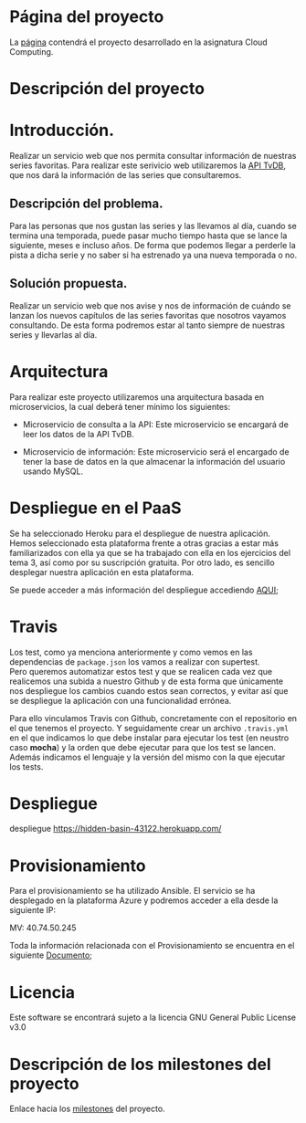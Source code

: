 # Página del proyecto

La [página](https://samahetfield.github.io/PersonalCC-1819/) contendrá el proyecto desarrollado en la asignatura Cloud Computing.

# Descripción del proyecto

# Introducción.

Realizar un servicio web que nos permita consultar información de nuestras series favoritas. Para realizar este serivicio web utilizaremos la [API TvDB](https://www.thetvdb.com/), que nos dará la información de las series que consultaremos.

## Descripción del problema.

Para las personas que nos gustan las series y las llevamos al día, cuando se termina una temporada, puede pasar mucho tiempo hasta que se lance la siguiente, meses e incluso años. De forma que podemos llegar a perderle la pista a dicha serie y no saber si ha estrenado ya una nueva temporada o no.

## Solución propuesta.

Realizar un servicio web que nos avise y nos de información de cuándo se lanzan los nuevos capítulos de las series favoritas que nosotros vayamos consultando. De esta forma podremos estar al tanto siempre de nuestras series y llevarlas al día.

# Arquitectura

Para realizar este proyecto utilizaremos una arquitectura basada en microservicios, la cual deberá tener mínimo los siguientes:

- Microservicio de consulta a la API: Este microservicio se encargará de leer los datos de la API TvDB. 

- Microservicio de información: Este microservicio será el encargado de tener la base de datos en la que almacenar la información del usuario usando MySQL.

# Despliegue en el PaaS
Se ha seleccionado Heroku para el despliegue de nuestra aplicación. Hemos seleccionado esta plataforma frente a otras gracias a estar más familiarizados con ella ya que se ha trabajado con ella en los ejercicios del tema 3, así como por su suscripción gratuita.
Por otro lado, es sencillo desplegar nuestra aplicación en esta plataforma.

Se puede acceder a más información del despliegue accediendo [AQUI](https://github.com/samahetfield/PersonalCC-1819#despliegue-en-el-paas);

# Travis

Los test, como ya menciona anteriormente y como vemos en las dependencias de ``` package.json ``` los vamos a realizar con supertest.  
Pero queremos automatizar estos test y que se realicen cada vez que realicemos una subida a nuestro Github y de esta forma que únicamente nos despliegue los cambios cuando estos sean correctos, y evitar así que se despliegue la aplicación con una funcionalidad errónea.

Para ello vinculamos Travis con Github, concretamente con el repositorio en el que tenemos el proyecto.
Y seguidamente crear un archivo ``` .travis.yml ``` en el que indicamos lo que debe instalar para ejecutar los test (en neustro caso **mocha**) y la orden que debe ejecutar para que los test se lancen. Además indicamos el lenguaje y la versión del mismo con la que ejecutar los tests.


# Despliegue

despliegue https://hidden-basin-43122.herokuapp.com/


# Provisionamiento

Para el provisionamiento se ha utilizado Ansible. El servicio se ha desplegado en la plataforma Azure y podremos acceder a ella desde la siguiente IP:

MV: 40.74.50.245

Toda la información relacionada con el Provisionamiento se encuentra en el siguiente [Documento](https://github.com/samahetfield/PersonalCC-1819/blob/master/docs/hito3.md);


# Licencia
Este software se encontrará sujeto a la licencia GNU General Public License v3.0

# Descripción de los milestones del proyecto

Enlace hacia los [milestones](https://github.com/samahetfield/PersonalCC-1819/milestones) del proyecto.

